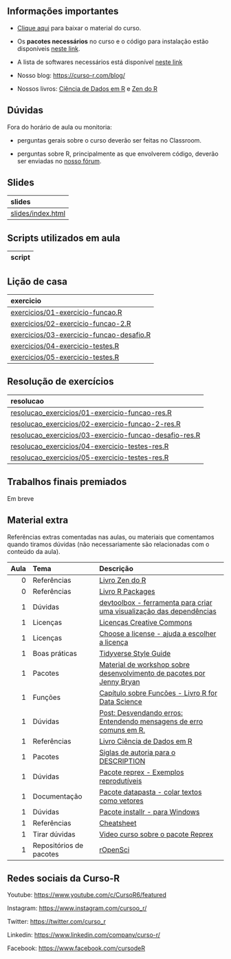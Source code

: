 
<!-- README.md is generated from README.Rmd. Please edit that file -->

## Informações importantes

-   [Clique
    aqui](https://github.com/curso-r/main-pacotes/raw/master/material_do_curso.zip)
    para baixar o material do curso.

-   Os **pacotes necessários** no curso e o código para instalação estão
    disponíveis [neste
    link](https://github.com/curso-r/main-pacotes#pacotes-necess%C3%A1rios).

-   A lista de softwares necessários está disponível [neste
    link](https://curso-r.github.io/main-pacotes/#pr-requisitos)

-   Nosso blog: <https://curso-r.com/blog/>

-   Nossos livros: [Ciência de Dados em R](https://livro.curso-r.com/) e
    [Zen do R](https://curso-r.github.io/zen-do-r/)

## Dúvidas

Fora do horário de aula ou monitoria:

-   perguntas gerais sobre o curso deverão ser feitas no Classroom.

-   perguntas sobre R, principalmente as que envolverem código, deverão
    ser enviadas no [nosso fórum](https://discourse.curso-r.com/).

## Slides

| slides                                                                        |
|:------------------------------------------------------------------------------|
| [slides/index.html](https://curso-r.github.io/main-pacotes/slides/index.html) |

## Scripts utilizados em aula

| script |
|:-------|

## Lição de casa

| exercicio                                                                                                                   |
|:----------------------------------------------------------------------------------------------------------------------------|
| [exercicios/01-exercicio-funcao.R](https://curso-r.github.io/main-pacotes/exercicios/01-exercicio-funcao.R)                 |
| [exercicios/02-exercicio-funcao-2.R](https://curso-r.github.io/main-pacotes/exercicios/02-exercicio-funcao-2.R)             |
| [exercicios/03-exercicio-funcao-desafio.R](https://curso-r.github.io/main-pacotes/exercicios/03-exercicio-funcao-desafio.R) |
| [exercicios/04-exercicio-testes.R](https://curso-r.github.io/main-pacotes/exercicios/04-exercicio-testes.R)                 |
| [exercicios/05-exercicio-testes.R](https://curso-r.github.io/main-pacotes/exercicios/05-exercicio-testes.R)                 |

## Resolução de exercícios

| resolucao                                                                                                                                               |
|:--------------------------------------------------------------------------------------------------------------------------------------------------------|
| [resolucao_exercicios/01-exercicio-funcao-res.R](https://curso-r.github.io/main-pacotes/resolucao_exercicios/01-exercicio-funcao-res.R)                 |
| [resolucao_exercicios/02-exercicio-funcao-2-res.R](https://curso-r.github.io/main-pacotes/resolucao_exercicios/02-exercicio-funcao-2-res.R)             |
| [resolucao_exercicios/03-exercicio-funcao-desafio-res.R](https://curso-r.github.io/main-pacotes/resolucao_exercicios/03-exercicio-funcao-desafio-res.R) |
| [resolucao_exercicios/04-exercicio-testes-res.R](https://curso-r.github.io/main-pacotes/resolucao_exercicios/04-exercicio-testes-res.R)                 |
| [resolucao_exercicios/05-exercicio-testes-res.R](https://curso-r.github.io/main-pacotes/resolucao_exercicios/05-exercicio-testes-res.R)                 |

## Trabalhos finais premiados

Em breve

## Material extra

Referências extras comentadas nas aulas, ou materiais que comentamos
quando tiramos dúvidas (não necessariamente são relacionadas com o
conteúdo da aula).

| Aula | Tema                    | Descrição                                                                                                                          |
|-----:|:------------------------|:-----------------------------------------------------------------------------------------------------------------------------------|
|    0 | Referências             | [Livro Zen do R](https://curso-r.github.io/zen-do-r/)                                                                              |
|    0 | Referências             | [Livro R Packages](https://r-pkgs.org/)                                                                                            |
|    1 | Dúvidas                 | [devtoolbox - ferramenta para criar uma visualização das dependências](https://github.com/martinctc/devtoolbox)                    |
|    1 | Licenças                | [Licenças Creative Commons](https://br.creativecommons.net/licencas/)                                                              |
|    1 | Licenças                | [Choose a license - ajuda a escolher a licença](https://choosealicense.com/)                                                       |
|    1 | Boas práticas           | [Tidyverse Style Guide](https://principles.tidyverse.org/)                                                                         |
|    1 | Pacotes                 | [Material de workshop sobre desenvolvimento de pacotes por Jenny Bryan](https://github.com/jennybc/pkg-dev-tutorial)               |
|    1 | Funções                 | [Capítulo sobre Funcões - Livro R for Data Science](https://r4ds.had.co.nz/functions.html)                                         |
|    1 | Dúvidas                 | [Post: Desvendando erros: Entendendo mensagens de erro comuns em R.](https://blog.curso-r.com/posts/2021-03-29-desvendando-erros/) |
|    1 | Referências             | [Livro Ciência de Dados em R](https://livro.curso-r.com/)                                                                          |
|    1 | Pacotes                 | [Siglas de autoria para o DESCRIPTION](https://r-pkgs.org/description.html#author)                                                 |
|    1 | Dúvidas                 | [Pacote reprex - Exemplos reprodutíveis](https://reprex.tidyverse.org/)                                                            |
|    1 | Documentação            | [Pacote datapasta - colar textos como vetores](https://milesmcbain.github.io/datapasta/)                                           |
|    1 | Dúvidas                 | [Pacote installr - para Windows](https://github.com/talgalili/installr)                                                            |
|    1 | Referências             | [Cheatsheet](https://github.com/rstudio/cheatsheets/raw/master/package-development.pdf)                                            |
|    1 | Tirar dúvidas           | [Video curso sobre o pacote Reprex](https://www.youtube.com/watch?v=IxlGYVnaGXk)                                                   |
|    1 | Repositórios de pacotes | [rOpenSci](https://ropensci.org/packages/all/)                                                                                     |

## Redes sociais da Curso-R

Youtube: <https://www.youtube.com/c/CursoR6/featured>

Instagram: <https://www.instagram.com/cursoo_r/>

Twitter: <https://twitter.com/curso_r>

Linkedin: <https://www.linkedin.com/company/curso-r/>

Facebook: <https://www.facebook.com/cursodeR>
